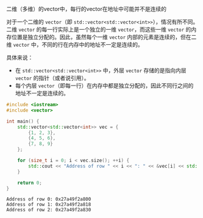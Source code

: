 二维（多维）的vector中，每行的vector在地址中可能并不是连续的

对于一个二维的 `vector`（即 `std::vector<std::vector<int>>`），情况有所不同。二维 `vector` 的每一行实际上是一个独立的一维 `vector`，而这些一维 `vector` 的内存位置是独立分配的。因此，虽然每个一维 `vector` 内部的元素是连续的，但在二维 `vector` 中，不同的行在内存中的地址不一定是连续的。

具体来说：

- 在 `std::vector<std::vector<int>>` 中，外层 `vector` 存储的是指向内层 `vector` 的指针（或者说引用）。
- 每个内层 `vector`（即每一行）在内存中都是独立分配的，因此不同行之间的地址不一定是连续的。

```c++
#include <iostream>
#include <vector>

int main() {
    std::vector<std::vector<int>> vec = {
        {1, 2, 3},
        {4, 5, 6},
        {7, 8, 9}
    };

    for (size_t i = 0; i < vec.size(); ++i) {
        std::cout << "Address of row " << i << ": " << &vec[i] << std::endl;
    }

    return 0;
}

```

```
Address of row 0: 0x27a49f2a800
Address of row 1: 0x27a49f2a818
Address of row 2: 0x27a49f2a830
```

